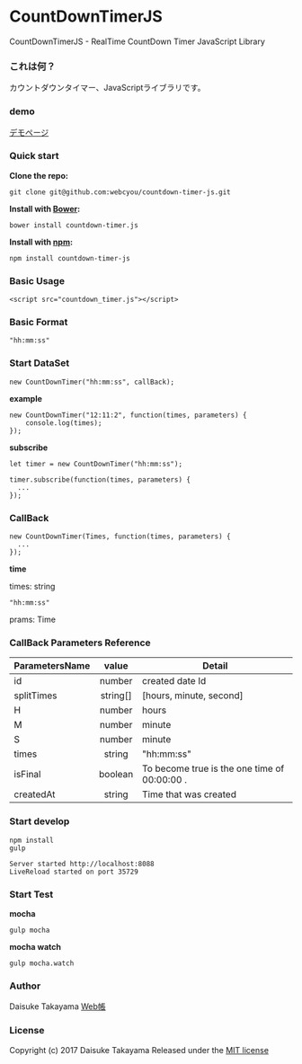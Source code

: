 # CountDownTimerJS
CountDownTimerJS - RealTime CountDown Timer JavaScript Library

### これは何？
カウントダウンタイマー、JavaScriptライブラリです。

### demo
[デモページ](https://webcyou.github.io/countup_timer/)

###  Quick start

**Clone the repo:**
```
git clone git@github.com:webcyou/countdown-timer-js.git
```

**Install with [Bower](http://bower.io):**
```
bower install countdown-timer.js
```

**Install with [npm](https://www.npmjs.com):**

```
npm install countdown-timer-js
```


### Basic Usage

```
<script src="countdown_timer.js"></script>
```

### Basic Format
```
"hh:mm:ss"
```


### Start DataSet

```
new CountDownTimer("hh:mm:ss", callBack);
```


**example**

```
new CountDownTimer("12:11:2", function(times, parameters) {
    console.log(times);
});
```

**subscribe**

```
let timer = new CountDownTimer("hh:mm:ss");

timer.subscribe(function(times, parameters) {
  ...
});

```


### CallBack


```
new CountDownTimer(Times, function(times, parameters) {
  ...
});
```

**time**

times: string
```
"hh:mm:ss"
```

prams: Time

### CallBack Parameters Reference

| ParametersName | value         | Detail                | 
| --------------- |:---------------:| -------------------- |
| id | number | created date Id |
| splitTimes | string[] | [hours, minute, second] |
| H | number | hours |
| M | number | minute |
| S | number | minute |
| times | string | "hh:mm:ss" |
| isFinal | boolean | To become true is the one time of 00:00:00 . |
| createdAt | string | Time that was created |

### Start develop
```
npm install
gulp 
```

```
Server started http://localhost:8088
LiveReload started on port 35729
```

### Start Test

**mocha**
```
gulp mocha
```

**mocha watch**
```
gulp mocha.watch
```


### Author
Daisuke Takayama
[Web帳](http://www.webcyou.com/)


### License
Copyright (c) 2017 Daisuke Takayama
Released under the [MIT license](http://opensource.org/licenses/mit-license.php)
